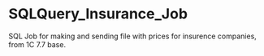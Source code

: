 # SQLQuery_Insurance_Job
SQL Job for making and sending file with prices for insurence companies, from 1C 7.7 base.
